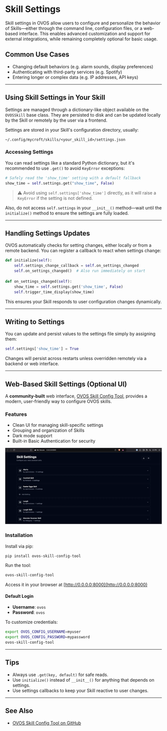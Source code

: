 # Skill Settings


Skill settings in OVOS allow users to configure and personalize the behavior of Skills—either through the command line, configuration files, or a web-based interface. This enables advanced customization and support for external integrations, while remaining completely optional for basic usage.

## Common Use Cases

- Changing default behaviors (e.g. alarm sounds, display preferences)
- Authenticating with third-party services (e.g. Spotify)
- Entering longer or complex data (e.g. IP addresses, API keys)

---

## Using Skill Settings in Your Skill

Settings are managed through a dictionary-like object available on the `OVOSSkill` base class. They are persisted to disk and can be updated locally by the Skill or remotely by the user via a frontend.

Settings are stored in your Skill's configuration directory, usually:

```
~/.config/mycroft/skills/<your_skill_id>/settings.json
```

### Accessing Settings

You can read settings like a standard Python dictionary, but it's recommended to use `.get()` to avoid `KeyError` exceptions:

```python
# Safely read the 'show_time' setting with a default fallback
show_time = self.settings.get("show_time", False)
```

> ⚠️ Avoid using `self.settings['show_time']` directly, as it will raise a `KeyError` if the setting is not defined.

Also, do not access `self.settings` in your `__init__()` method—wait until the `initialize()` method to ensure the settings are fully loaded.

---

## Handling Settings Updates

OVOS automatically checks for setting changes, either locally or from a remote backend. You can register a callback to react when settings change:

```python
def initialize(self):
    self.settings_change_callback = self.on_settings_changed
    self.on_settings_changed()  # Also run immediately on start

def on_settings_changed(self):
    show_time = self.settings.get('show_time', False)
    self.trigger_time_display(show_time)
```

This ensures your Skill responds to user configuration changes dynamically.

---

## Writing to Settings

You can update and persist values to the settings file simply by assigning them:

```python
self.settings['show_time'] = True
```

Changes will persist across restarts unless overridden remotely via a backend or web interface.

---

## Web-Based Skill Settings (Optional UI)

A **community-built** web interface, [OVOS Skill Config Tool](https://github.com/OscillateLabsLLC/ovos-skill-config-tool), provides a modern, user-friendly way to configure OVOS skills.

### Features

- Clean UI for managing skill-specific settings
- Grouping and organization of Skills
- Dark mode support
- Built-in Basic Authentication for security

![Skill Config Interface](https://github.com/OscillateLabsLLC/ovos-skill-config-tool/raw/main/skills-interface.webp)

### Installation

Install via pip:

```bash
pip install ovos-skill-config-tool
```

Run the tool:

```bash
ovos-skill-config-tool
```

Access it in your browser at [http://0.0.0.0:8000](http://0.0.0.0:8000)

#### Default Login

- **Username**: `ovos`
- **Password**: `ovos`

To customize credentials:

```bash
export OVOS_CONFIG_USERNAME=myuser
export OVOS_CONFIG_PASSWORD=mypassword
ovos-skill-config-tool
```

---

## Tips

- Always use `.get(key, default)` for safe reads.
- Use `initialize()` instead of `__init__()` for anything that depends on settings.
- Use settings callbacks to keep your Skill reactive to user changes.

---

## See Also

- [OVOS Skill Config Tool on GitHub](https://github.com/OscillateLabsLLC/ovos-skill-config-tool)